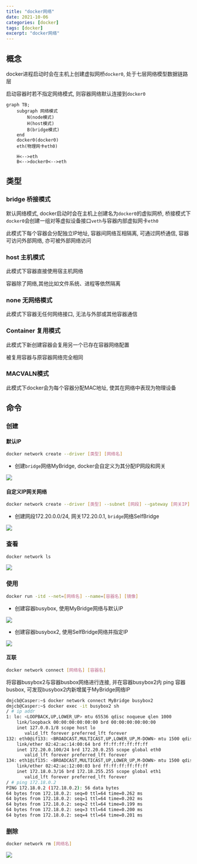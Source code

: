 ```yaml
---
title: "docker网络"
date: 2021-10-06
categories: [docker]
tags: [docker]
excerpt: "docker网络"
---
```


## 概念

docker进程启动时会在主机上创建虚拟网桥`docker0`, 处于七层网络模型数据链路层

启动容器时若不指定网络模式, 则容器网络默认连接到`docker0`

```mermaid
graph TB;
    subgraph 网络模式
        N(node模式)
        H(host模式)
        B(bridge模式)
    end
    docker0(docker0)
    eth(物理网卡eth0)

    H<-->eth
    B<-->docker0<-->eth
```

## 类型

### bridge 桥接模式

默认网络模式, docker启动时会在主机上创建名为`docker0`的虚拟网桥, 桥接模式下`docker0`会创建一组对等虚拟设备接口`veth`与容器内部虚拟网卡`eth0`

此模式下每个容器会分配独立IP地址, 容器间网络互相隔离, 可通过网桥通信, 容器可访问外部网络, 亦可被外部网络访问

### host 主机模式

此模式下容器直接使用宿主机网络

容器除了网络,其他比如文件系统、进程等依然隔离

### none 无网络模式

此模式下容器无任何网络接口, 无法与外部或其他容器通信

### Container 复用模式

此模式下新创建容器会复用另一个已存在容器网络配置

被复用容器与原容器网络完全相同

### MACVALN模式

此模式下docker会为每个容器分配MAC地址, 使其在网络中表现为物理设备

## 命令

### 创建

#### 默认IP

```sh
docker network create --driver [类型] [网络名]
```

- 创建`bridge`网络MyBridge, docker会自定义为其分配IP网段和网关

![](/assets/image/20241116_151120.jpg)

#### 自定义IP网关网络

```sh
docker network create --driver [类型] --subnet [网段] --gateway [网关IP] [网络名]
```

- 创建网段172.20.0.0/24, 网关172.20.0.1, `bridge`网络SelfBridge

![](/assets/image/20241116_151324.jpg)

### 查看

```sh
docker network ls
```

![](/assets/image/20241116_150609.jpg)

### 使用

```sh
docker run -itd --net=[网络名] --name=[容器名] [镜像]
```

- 创建容器busybox, 使用MyBridge网络与默认IP

![](/assets/image/20241116_151501.jpg)

- 创建容器busybox2, 使用SelfBridge网络并指定IP

![](/assets/image/20241116_151643.jpg)

#### 互联

```sh
docker network connect [网络名] [容器名]
```

将容器busybox2与容器busbox网络进行连接, 并在容器busybox2内 ping 容器 busbox, 可发现busybox2内新增属于MyBridge网络IP

```sh
dmjcb@Casper:~$ docker network connect MyBridge busybox2
dmjcb@Casper:~$ docker exec -it busybox2 sh
/ # ip addr
1: lo: <LOOPBACK,UP,LOWER_UP> mtu 65536 qdisc noqueue qlen 1000
    link/loopback 00:00:00:00:00:00 brd 00:00:00:00:00:00
    inet 127.0.0.1/8 scope host lo
       valid_lft forever preferred_lft forever
132: eth0@if133: <BROADCAST,MULTICAST,UP,LOWER_UP,M-DOWN> mtu 1500 qdisc noqueue
    link/ether 02:42:ac:14:00:64 brd ff:ff:ff:ff:ff:ff
    inet 172.20.0.100/24 brd 172.20.0.255 scope global eth0
       valid_lft forever preferred_lft forever
134: eth1@if135: <BROADCAST,MULTICAST,UP,LOWER_UP,M-DOWN> mtu 1500 qdisc noqueue
    link/ether 02:42:ac:12:00:03 brd ff:ff:ff:ff:ff:ff
    inet 172.18.0.3/16 brd 172.18.255.255 scope global eth1
       valid_lft forever preferred_lft forever
/ # ping 172.18.0.2
PING 172.18.0.2 (172.18.0.2): 56 data bytes
64 bytes from 172.18.0.2: seq=0 ttl=64 time=0.262 ms
64 bytes from 172.18.0.2: seq=1 ttl=64 time=0.202 ms
64 bytes from 172.18.0.2: seq=2 ttl=64 time=0.199 ms
64 bytes from 172.18.0.2: seq=3 ttl=64 time=0.200 ms
64 bytes from 172.18.0.2: seq=4 ttl=64 time=0.201 ms
```

### 删除

```sh
docker network rm [网络名]
```

![](/assets/image/20241116_150824.jpg)
